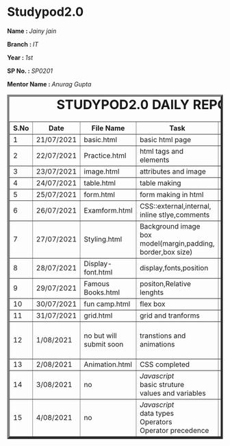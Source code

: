 # Studypod2.0
<body>
     <div>
    <p><b>Name : </b><i>Jainy jain</i></p>
    <p><b>Branch : </b><i>IT</i></p>
    <p><b>Year : </b><i>1st</i></p>
    <p><b>SP No. : </b><i>SP0201</i></p>
    <p><b>Mentor Name : </b><i>Anurag Gupta</i></p>
</div>
    <div>
    <table border="5">
        <caption style="font-size: 30px;"><b>STUDYPOD2.0 DAILY REPORT</b> </caption>
        <thead>
            <tr>
                <th width="350">S.No</th>
                <th width="350">Date</th>
                <th width="350">File Name</th>
                <th width="350">Task</th>
                <th width="350">Difficulty</th>
                <th width="350">Solution</th>
            </thead>
            <tbody>
                  <tr>
                    <td>1</td>
                    <td>21/07/2021</td>
                    <td>basic.html</td>
                    <td>basic html page</td>
                    <td>NO</td>
                    <td></td>
                </tr>
                  <tr>
                    <td>2</td>
                    <td>22/07/2021</td>
                    <td>Practice.html</td>
                    <td>html tags and elements</td>
                    <td>NO</td>
                    <td></td>
                </tr>
                  <tr>
                    <td>3</td>
                    <td>23/07/2021</td>
                    <td>image.html</td>
                    <td>attributes and image</td>
                    <td>NO</td>
                    <td></td>
                </tr>
                  <tr>
                    <td>4</td>
                    <td>24/07/2021</td>
                    <td>table.html</td>
                    <td>table making</td>
                    <td>NO</td>
                    <td></td>
                </tr>
                  <tr>
                    <td>5</td>
                    <td>25/07/2021</td>
                    <td>form.html</td>
                    <td>form making in html</td>
                    <td>NO</td>
                    <td></td>
                </tr>
                 <tr>
                    <td>6</td>
                    <td>26/07/2021</td>
                    <td>Examform.html</td>
                    <td>CSS::external,internal,<br>inline stlye,comments</td>
                    <td>NO</td>
                    <td></td>
                </tr>
                <tr>
                    <td>7</td>
                    <td>27/07/2021</td>
                    <td>Styling.html</image></td>
                    <td>Background image<br>box model(margin,padding,<br>border,box size)</td>
                    <td>NO</td>
                    <td></td>
                </tr>
                <tr>
                    <td>8</td>
                    <td>28/07/2021</td>
                    <td>Display-font.html</td>
                    <td>display,fonts,position</td>
                    <td>NO</td>
                    <td></td>
                </tr>
                 <tr>
                    <td>9</td>
                    <td>29/07/2021</td>
                    <td>Famous Books.html</td>
                    <td>positon,Relative lenghts</td>
                    <td>NO</td>
                    <td></td>
                </tr>
                 <tr>
                    <td>10</td>
                    <td>30/07/2021</td>
                    <td>fun camp.html</td>
                    <td>flex box</td>
                    <td>NO</td>
                    <td></td>
                </tr>
                <tr>
                    <td>11</td>
                    <td>31/07/2021</td>
                    <td>grid.html</td>
                    <td>grid and tranforms</td>
                    <td>NO</td>
                    <td></td>
                </tr>
                <tr>
                    <td>12</td>
                    <td>1/08/2021</td>
                    <td>no but will submit soon</td>
                    <td>transtions and animations</td>
                    <td>code of transition<br>not worked</td>
                    <td></td>
                </tr>
                <tr>
                    <td>13</td>
                    <td>2/08/2021</td>
                    <td>Animation.html</td>
                    <td>CSS completed</td>
                    <td>NO</td>
                    <td></td>
                </tr>
                 <tr>
                    <td>14</td>
                    <td>3/08/2021</td>
                    <td>no</td>
                    <td><i>Javascript</i><br>basic struture<br>values and variables</td>
                    <td>NO</td>
                    <td></td>
                </tr>
                 <tr>
                    <td>15</td>
                    <td>4/08/2021</td>
                    <td>no</td>
                    <td><i>Javascript</i><br>data types<br>Operators<br>Operator precedence</td>
                    <td>NO</td>
                    <td></td>
                </tr>
            </tbody>
        </table>
    </div>
</body>
